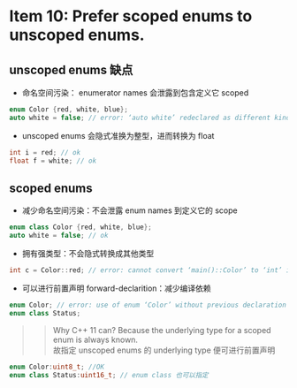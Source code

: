 # Item 10: Prefer scoped enums to unscoped enums.
## unscoped enums 缺点
- 命名空间污染： enumerator names 会泄露到包含定义它 scoped
```CPP
enum Color {red, white, blue};
auto white = false; // error: ‘auto white’ redeclared as different kind of entity
```

- unscoped enums 会隐式准换为整型，进而转换为 float
```CPP
int i = red; // ok
float f = white; // ok
```

## scoped enums
- 减少命名空间污染：不会泄露 enum names 到定义它的 scope
```CPP
enum class Color {red, white, blue};
auto white = false; // ok
```
- 拥有强类型：不会隐式转换成其他类型
```CPP
int c = Color::red; // error: cannot convert ‘main()::Color’ to ‘int’ in initialization
```

- 可以进行前置声明 forward-declarition：减少编译依赖
```CPP
enum Color; // error: use of enum ‘Color’ without previous declaration
enum class Status;
```
>> Why C++ 11 can? Because the underlying type for a scoped enum is always known. \
>> 故指定 unscoped enums 的 underlying type 便可进行前置声明
```CPP
enum Color:uint8_t; //OK
enum class Status:uint16_t; // enum class 也可以指定
```